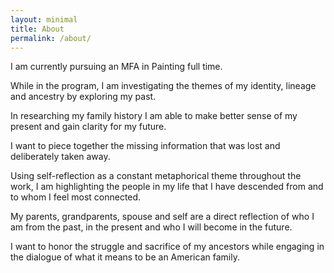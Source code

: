 ```yaml
---
layout: minimal
title: About
permalink: /about/
---
```


I am currently pursuing an MFA in Painting full time. 

While in the program, I am investigating the themes of my identity, lineage and ancestry by exploring my past. 

In researching my family history I am able to make better sense of my present and gain clarity for my future. 

I want to piece together the missing information that was lost and deliberately taken away. 

Using self-reflection as a constant metaphorical theme throughout the work, I am highlighting the people in my life that I have descended from and to whom I feel most connected. 

My parents, grandparents, spouse and self are a direct reflection of who I am from the past, in the present and who I will become in the future. 

I want to honor the struggle and sacrifice of my ancestors while engaging in the dialogue of what it means to be an American family.
